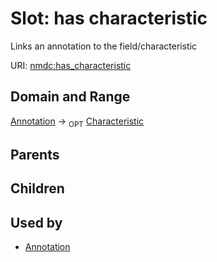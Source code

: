 
# Slot: has characteristic


Links an annotation to the field/characteristic

URI: [nmdc:has_characteristic](https://microbiomedata/meta/has_characteristic)

## Domain and Range

[Annotation](Annotation.md) ->  <sub>OPT</sub> [Characteristic](Characteristic.md)

## Parents


## Children


## Used by

 * [Annotation](Annotation.md)
